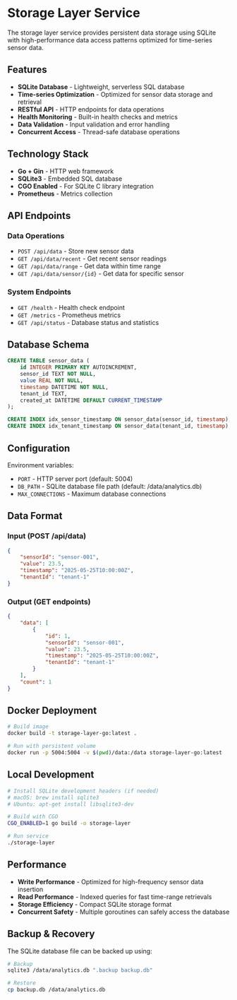 # Storage Layer Service

The storage layer service provides persistent data storage using SQLite with high-performance data access patterns optimized for time-series sensor data.

## Features

- **SQLite Database** - Lightweight, serverless SQL database
- **Time-series Optimization** - Optimized for sensor data storage and retrieval
- **RESTful API** - HTTP endpoints for data operations
- **Health Monitoring** - Built-in health checks and metrics
- **Data Validation** - Input validation and error handling
- **Concurrent Access** - Thread-safe database operations

## Technology Stack

- **Go + Gin** - HTTP web framework
- **SQLite3** - Embedded SQL database
- **CGO Enabled** - For SQLite C library integration
- **Prometheus** - Metrics collection

## API Endpoints

### Data Operations
- `POST /api/data` - Store new sensor data
- `GET /api/data/recent` - Get recent sensor readings
- `GET /api/data/range` - Get data within time range
- `GET /api/data/sensor/{id}` - Get data for specific sensor

### System Endpoints
- `GET /health` - Health check endpoint
- `GET /metrics` - Prometheus metrics
- `GET /api/status` - Database status and statistics

## Database Schema

```sql
CREATE TABLE sensor_data (
    id INTEGER PRIMARY KEY AUTOINCREMENT,
    sensor_id TEXT NOT NULL,
    value REAL NOT NULL,
    timestamp DATETIME NOT NULL,
    tenant_id TEXT,
    created_at DATETIME DEFAULT CURRENT_TIMESTAMP
);

CREATE INDEX idx_sensor_timestamp ON sensor_data(sensor_id, timestamp);
CREATE INDEX idx_tenant_timestamp ON sensor_data(tenant_id, timestamp);
```

## Configuration

Environment variables:

- `PORT` - HTTP server port (default: 5004)
- `DB_PATH` - SQLite database file path (default: /data/analytics.db)
- `MAX_CONNECTIONS` - Maximum database connections

## Data Format

### Input (POST /api/data)
```json
{
    "sensorId": "sensor-001",
    "value": 23.5,
    "timestamp": "2025-05-25T10:00:00Z",
    "tenantId": "tenant-1"
}
```

### Output (GET endpoints)
```json
{
    "data": [
        {
            "id": 1,
            "sensorId": "sensor-001",
            "value": 23.5,
            "timestamp": "2025-05-25T10:00:00Z",
            "tenantId": "tenant-1"
        }
    ],
    "count": 1
}
```

## Docker Deployment

```bash
# Build image
docker build -t storage-layer-go:latest .

# Run with persistent volume
docker run -p 5004:5004 -v $(pwd)/data:/data storage-layer-go:latest
```

## Local Development

```bash
# Install SQLite development headers (if needed)
# macOS: brew install sqlite3
# Ubuntu: apt-get install libsqlite3-dev

# Build with CGO
CGO_ENABLED=1 go build -o storage-layer

# Run service
./storage-layer
```

## Performance

- **Write Performance** - Optimized for high-frequency sensor data insertion
- **Read Performance** - Indexed queries for fast time-range retrievals
- **Storage Efficiency** - Compact SQLite storage format
- **Concurrent Safety** - Multiple goroutines can safely access the database

## Backup & Recovery

The SQLite database file can be backed up using:

```bash
# Backup
sqlite3 /data/analytics.db ".backup backup.db"

# Restore
cp backup.db /data/analytics.db
```
